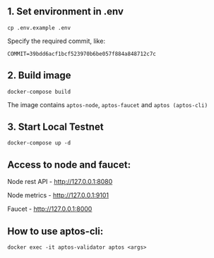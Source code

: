 ## 1. Set environment in .env
```
cp .env.example .env
```
Specify the required commit, like:
```
COMMIT=39bdd6acf1bcf523970b6be057f884a848712c7c
```
## 2. Build image
```
docker-compose build
```
The image contains `aptos-node`, `aptos-faucet` and `aptos (aptos-cli)`
## 3. Start Local Testnet
```
docker-compose up -d
```
## Access to node and faucet:
Node rest API - http://127.0.0.1:8080

Node metrics - http://127.0.0.1:9101

Faucet - http://127.0.0.1:8000

## How to use aptos-cli:
```
docker exec -it aptos-validator aptos <args>
```